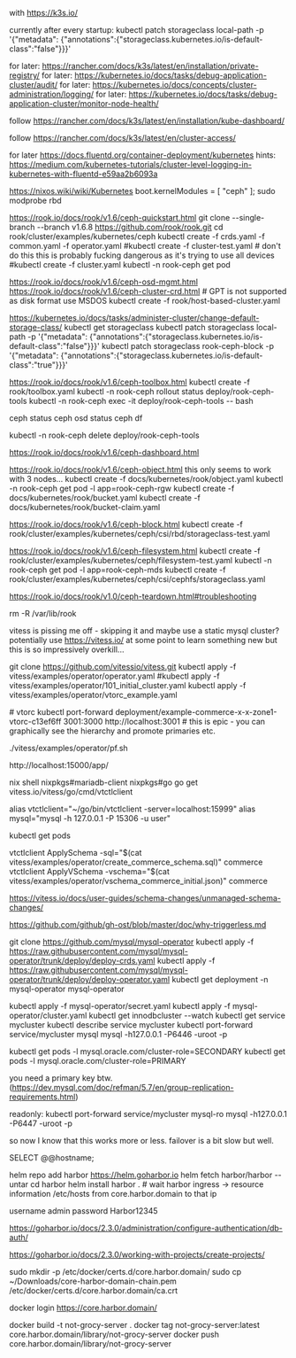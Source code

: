 with https://k3s.io/

currently after every startup: kubectl patch storageclass local-path -p '{"metadata": {"annotations":{"storageclass.kubernetes.io/is-default-class":"false"}}}'

for later: https://rancher.com/docs/k3s/latest/en/installation/private-registry/
for later: https://kubernetes.io/docs/tasks/debug-application-cluster/audit/
for later: https://kubernetes.io/docs/concepts/cluster-administration/logging/
for later: https://kubernetes.io/docs/tasks/debug-application-cluster/monitor-node-health/

follow https://rancher.com/docs/k3s/latest/en/installation/kube-dashboard/

follow https://rancher.com/docs/k3s/latest/en/cluster-access/

for later https://docs.fluentd.org/container-deployment/kubernetes
hints: https://medium.com/kubernetes-tutorials/cluster-level-logging-in-kubernetes-with-fluentd-e59aa2b6093a




https://nixos.wiki/wiki/Kubernetes
boot.kernelModules = [ "ceph" ];
sudo modprobe rbd



https://rook.io/docs/rook/v1.6/ceph-quickstart.html
git clone --single-branch --branch v1.6.8 https://github.com/rook/rook.git
cd rook/cluster/examples/kubernetes/ceph
kubectl create -f crds.yaml -f common.yaml -f operator.yaml
#kubectl create -f cluster-test.yaml # don't do this this is probably fucking dangerous as it's trying to use all devices
#kubectl create -f cluster.yaml
kubectl -n rook-ceph get pod

https://rook.io/docs/rook/v1.6/ceph-osd-mgmt.html
https://rook.io/docs/rook/v1.6/ceph-cluster-crd.html
\# GPT is not supported as disk format use MSDOS
kubectl create -f rook/host-based-cluster.yaml


https://kubernetes.io/docs/tasks/administer-cluster/change-default-storage-class/
kubectl get storageclass
kubectl patch storageclass local-path -p '{"metadata": {"annotations":{"storageclass.kubernetes.io/is-default-class":"false"}}}'
kubectl patch storageclass rook-ceph-block -p '{"metadata": {"annotations":{"storageclass.kubernetes.io/is-default-class":"true"}}}'


https://rook.io/docs/rook/v1.6/ceph-toolbox.html
kubectl create -f rook/toolbox.yaml 
kubectl -n rook-ceph rollout status deploy/rook-ceph-tools
kubectl -n rook-ceph exec -it deploy/rook-ceph-tools -- bash


ceph status
ceph osd status
ceph df

kubectl -n rook-ceph delete deploy/rook-ceph-tools


https://rook.io/docs/rook/v1.6/ceph-dashboard.html




https://rook.io/docs/rook/v1.6/ceph-object.html
this only seems to work with 3 nodes...
kubectl create -f docs/kubernetes/rook/object.yaml
kubectl -n rook-ceph get pod -l app=rook-ceph-rgw
kubectl create -f docs/kubernetes/rook/bucket.yaml
kubectl create -f docs/kubernetes/rook/bucket-claim.yaml



https://rook.io/docs/rook/v1.6/ceph-block.html
kubectl create -f rook/cluster/examples/kubernetes/ceph/csi/rbd/storageclass-test.yaml



https://rook.io/docs/rook/v1.6/ceph-filesystem.html
kubectl create -f rook/cluster/examples/kubernetes/ceph/filesystem-test.yaml
kubectl -n rook-ceph get pod -l app=rook-ceph-mds
kubectl create -f rook/cluster/examples/kubernetes/ceph/csi/cephfs/storageclass.yaml



https://rook.io/docs/rook/v1.0/ceph-teardown.html#troubleshooting

rm -R /var/lib/rook



















vitess is pissing me off - skipping it and maybe use a static mysql cluster?
potentially use https://vitess.io/ at some point to learn something new but this is so impressively overkill...

git clone https://github.com/vitessio/vitess.git
kubectl apply -f vitess/examples/operator/operator.yaml
#kubectl apply -f vitess/examples/operator/101_initial_cluster.yaml
kubectl apply -f vitess/examples/operator/vtorc_example.yaml

\# vtorc
kubectl port-forward deployment/example-commerce-x-x-zone1-vtorc-c13ef6ff 3001:3000
http://localhost:3001
\# this is epic - you can graphically see the hierarchy and promote primaries etc.

./vitess/examples/operator/pf.sh

http://localhost:15000/app/

nix shell nixpkgs#mariadb-client nixpkgs#go
go get vitess.io/vitess/go/cmd/vtctlclient

alias vtctlclient="~/go/bin/vtctlclient -server=localhost:15999"
alias mysql="mysql -h 127.0.0.1 -P 15306 -u user"

kubectl get pods

vtctlclient ApplySchema -sql="$(cat vitess/examples/operator/create_commerce_schema.sql)" commerce
vtctlclient ApplyVSchema -vschema="$(cat vitess/examples/operator/vschema_commerce_initial.json)" commerce

https://vitess.io/docs/user-guides/schema-changes/unmanaged-schema-changes/

https://github.com/github/gh-ost/blob/master/doc/why-triggerless.md






git clone https://github.com/mysql/mysql-operator
kubectl apply -f https://raw.githubusercontent.com/mysql/mysql-operator/trunk/deploy/deploy-crds.yaml
kubectl apply -f https://raw.githubusercontent.com/mysql/mysql-operator/trunk/deploy/deploy-operator.yaml
kubectl get deployment -n mysql-operator mysql-operator

kubectl apply -f mysql-operator/secret.yaml
kubectl apply -f mysql-operator/cluster.yaml
kubectl get innodbcluster --watch
kubectl get service mycluster
kubectl describe service mycluster
kubectl port-forward service/mycluster mysql
mysql -h127.0.0.1 -P6446 -uroot -p

kubectl get pods -l mysql.oracle.com/cluster-role=SECONDARY
kubectl get pods -l mysql.oracle.com/cluster-role=PRIMARY

you need a primary key btw. (https://dev.mysql.com/doc/refman/5.7/en/group-replication-requirements.html)

readonly:
kubectl port-forward service/mycluster mysql-ro
mysql -h127.0.0.1 -P6447 -uroot -p

so now I know that this works more or less. failover is a bit slow but well.

SELECT @@hostname;




















helm repo add harbor https://helm.goharbor.io
helm fetch harbor/harbor --untar
cd harbor
helm install harbor .
\# wait
harbor ingress -> resource information
/etc/hosts from core.harbor.domain to that ip

username admin password Harbor12345

https://goharbor.io/docs/2.3.0/administration/configure-authentication/db-auth/

https://goharbor.io/docs/2.3.0/working-with-projects/create-projects/

sudo mkdir -p /etc/docker/certs.d/core.harbor.domain/
sudo cp ~/Downloads/core-harbor-domain-chain.pem /etc/docker/certs.d/core.harbor.domain/ca.crt

docker login https://core.harbor.domain/


docker build -t not-grocy-server .
docker tag not-grocy-server:latest core.harbor.domain/library/not-grocy-server
docker push core.harbor.domain/library/not-grocy-server
